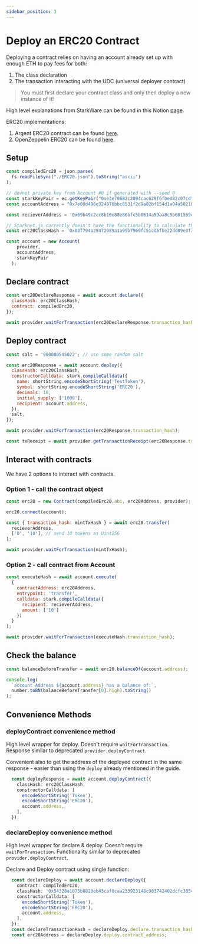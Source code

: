 ```yaml
---
sidebar_position: 3
---
```


# Deploy an ERC20 Contract

Deploying a contract relies on having an account already set up with enough ETH to pay fees for both:

1. The class declaration
2. The transaction interacting with the UDC (universal deployer contract)

> You must first declare your contract class and only then deploy a new instance of it!

High level explanations from StarkWare can be found in this Notion [page](https://starkware.notion.site/Deploy-a-contract-and-an-account-on-StarkNet-ed2fd13301d2414e8223bb72bb90e386).

ERC20 implementations:

1. Argent ERC20 contract can be found [here](https://github.com/argentlabs/argent-contracts-starknet/blob/develop/contracts/lib/ERC20.cairo).
2. OpenZeppelin ERC20 can be found [here](https://github.com/OpenZeppelin/cairo-contracts/tree/main/src/token/erc20).

## Setup

```javascript
const compiledErc20 = json.parse(
  fs.readFileSync("./ERC20.json").toString("ascii")
);
```

```javascript
// devnet private key from Account #0 if generated with --seed 0
const starkKeyPair = ec.getKeyPair("0xe3e70682c2094cac629f6fbed82c07cd");
const accountAddress = "0x7e00d496e324876bbc8531f2d9a82bf154d1a04a50218ee74cdd372f75a551a";

const recieverAddress = '0x69b49c2cc8b16e80e86bfc5b0614a59aa8c9b601569c7b80dde04d3f3151b79';

// Starknet.js currently doesn't have the functionality to calculate the class hash
const erc20ClassHash = '0x03f794a28472089a1a99b7969fc51cd5fbe22dd09e3f38d2bd6fa109cb3f4ecf';

const account = new Account(
    provider,
    accountAddress,
    starkKeyPair
  );
```

## Declare contract

```javascript
const erc20DeclareResponse = await account.declare({
  classHash: erc20ClassHash,
  contract: compiledErc20,
});

await provider.waitForTransaction(erc20DeclareResponse.transaction_hash);
```

## Deploy contract

```javascript
const salt = '900080545022'; // use some random salt

const erc20Response = await account.deploy({
  classHash: erc20ClassHash,
  constructorCalldata: stark.compileCalldata({
    name: shortString.encodeShortString('TestToken'),
    symbol: shortString.encodeShortString('ERC20'),
    decimals: 18,
    initial_supply: ['1000'],
    recipient: account.address,
  }),
  salt,
});

await provider.waitForTransaction(erc20Response.transaction_hash);

const txReceipt = await provider.getTransactionReceipt(erc20Response.transaction_hash);
```

## Interact with contracts

We have 2 options to interact with contracts.

### Option 1 - call the contract object

```javascript
const erc20 = new Contract(compiledErc20.abi, erc20Address, provider);

erc20.connect(account);

const { transaction_hash: mintTxHash } = await erc20.transfer(
  recieverAddress,
  ['0', '10'], // send 10 tokens as Uint256
);

await provider.waitForTransaction(mintTxHash);
```

### Option 2 - call contract from Account

```javascript
const executeHash = await account.execute(
  {
    contractAddress: erc20Address,
    entrypoint: 'transfer',
    calldata: stark.compileCalldata({
      recipient: recieverAddress,
      amount: ['10']
    })
  }
);

await provider.waitForTransaction(executeHash.transaction_hash);
```

## Check the balance

```javascript
const balanceBeforeTransfer = await erc20.balanceOf(account.address);

console.log(
  `account Address ${account.address} has a balance of:`,
  number.toBN(balanceBeforeTransfer[0].high).toString()
);
```

## Convenience Methods

### deployContract convenience method

High level wrapper for deploy. Doesn't require `waitForTransaction`. Response similar to deprecated `provider.deployContract`.

Convenient also to get the address of the deployed contract in the same response - easier than using the `deploy` already mentioned in the guide.

```typescript
  const deployResponse = await account.deployContract({
    classHash: erc20ClassHash,
    constructorCalldata: [
      encodeShortString('Token'),
      encodeShortString('ERC20'),
      account.address,
    ],
  });
```

### declareDeploy convenience method

High level wrapper for declare & deploy. Doesn't require `waitForTransaction`. Functionality similar to deprecated `provider.deployContract`.

Declare and Deploy contract using single function:

```typescript
  const declareDeploy = await account.declareDeploy({
    contract: compiledErc20,
    classHash: '0x54328a1075b8820eb43caf0caa233923148c983742402dcfc38541dd843d01a',
    constructorCalldata: [
      encodeShortString('Token'),
      encodeShortString('ERC20'),
      account.address,
    ],
  });
  const declareTransactionHash = declareDeploy.declare.transaction_hash
  const erc20Address = declareDeploy.deploy.contract_address;
```
